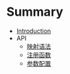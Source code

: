 # Summary

* [Introduction](README.md)
* API
    * [映射语法](match-parse.md)
    * [注册函数](match-function.md)
    * [参数配置](match-config.md)
